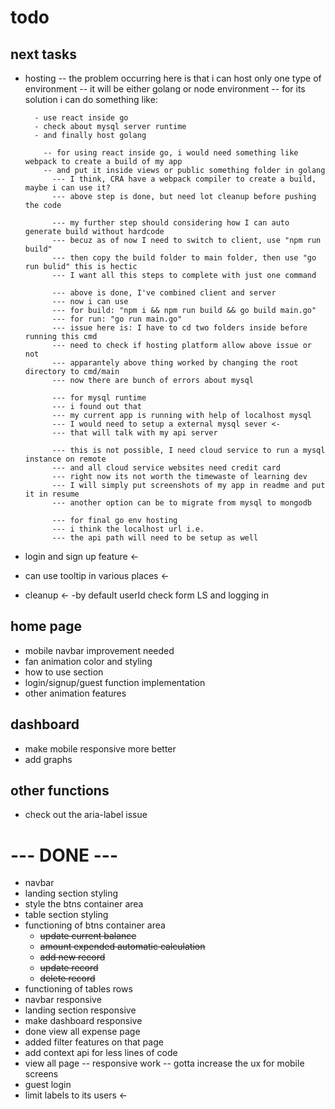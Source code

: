 # todo

## next tasks

- hosting
  -- the problem occurring here is that i can host only one type of environment
  -- it will be either golang or node environment
  -- for its solution i can do something like:

  ```
    - use react inside go
    - check about mysql server runtime
    - and finally host golang

      -- for using react inside go, i would need something like webpack to create a build of my app
      -- and put it inside views or public something folder in golang
        --- I think, CRA have a webpack compiler to create a build, maybe i can use it?
        --- above step is done, but need lot cleanup before pushing the code

        --- my further step should considering how I can auto generate build without hardcode
        --- becuz as of now I need to switch to client, use "npm run build"
        --- then copy the build folder to main folder, then use "go run bulid" this is hectic
        --- I want all this steps to complete with just one command

        --- above is done, I've combined client and server
        --- now i can use
        --- for build: "npm i && npm run build && go build main.go"
        --- for run: "go run main.go"
        --- issue here is: I have to cd two folders inside before running this cmd
        --- need to check if hosting platform allow above issue or not
        --- apparantely above thing worked by changing the root directory to cmd/main
        --- now there are bunch of errors about mysql

        --- for mysql runtime
        --- i found out that
        --- my current app is running with help of localhost mysql
        --- I would need to setup a external mysql sever <-
        --- that will talk with my api server

        --- this is not possible, I need cloud service to run a mysql instance on remote
        --- and all cloud service websites need credit card
        --- right now its not worth the timewaste of learning dev
        --- I will simply put screenshots of my app in readme and put it in resume
        --- another option can be to migrate from mysql to mongodb

        --- for final go env hosting
        --- i think the localhost url i.e.
        --- the api path will need to be setup as well

  ```

- login and sign up feature <-
- can use tooltip in various places <-
- cleanup <-
  -by default userId check form LS and logging in

## home page

- mobile navbar improvement needed
- fan animation color and styling
- how to use section
- login/signup/guest function implementation
- other animation features

## dashboard

- make mobile responsive more better
- add graphs

## other functions

- check out the aria-label issue

# --- DONE ---

- navbar
- landing section styling
- style the btns container area
- table section styling
- functioning of btns container area
  - ~~update current balance~~
  - ~~amount expended automatic calculation~~
  - ~~add new record~~
  - ~~update record~~
  - ~~delete record~~
- functioning of tables rows
- navbar responsive
- landing section responsive
- make dashboard responsive
- done view all expense page
- added filter features on that page
- add context api for less lines of code
- view all page -- responsive work
  -- gotta increase the ux for mobile screens
- guest login
- limit labels to its users <-
